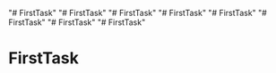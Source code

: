 "# FirstTask" 
"# FirstTask" 
"# FirstTask" 
"# FirstTask" 
"# FirstTask" 
"# FirstTask" 
"# FirstTask" 
"# FirstTask" 
# FirstTask
